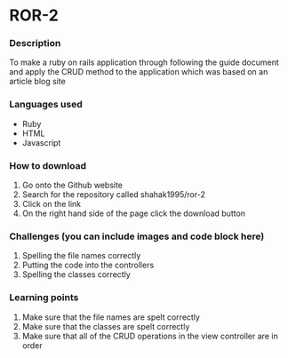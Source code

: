 # ROR-2
### Description
To make a ruby on rails application through following the guide document and apply the CRUD method to the application which was based on an article blog site

### Languages used
* Ruby
* HTML
* Javascript

### How to download
1. Go onto the Github website
2. Search for the repository called shahak1995/ror-2
3. Click on the link
4. On the right hand side of the page click the download button

### Challenges (you can include images and code block here)
1. Spelling the file names correctly
2. Putting the code into the controllers
3. Spelling the classes correctly

### Learning points
1. Make sure that the file names are spelt correctly
2. Make sure that the classes are spelt correctly
3. Make sure that all of the CRUD operations in the view controller are in order
